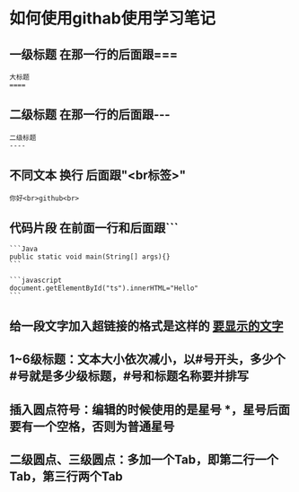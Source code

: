 如何使用githab使用学习笔记
===

一级标题 在那一行的后面跟===
---
    大标题
    ====
二级标题 在那一行的后面跟---
---
    二级标题
    ----
不同文本 换行 后面跟"<br标签>"
---
    你好<br>github<br>
代码片段 在前面一行和后面跟```
---
    ```Java
    public static void main(String[] args){}
    ```

    ```javascript
    document.getElementById("ts").innerHTML="Hello"
    ```
给一段文字加入超链接的格式是这样的 [ 要显示的文字 ]( 链接的地址 )
---
1~6级标题：文本大小依次减小，以#号开头，多少个#号就是多少级标题，#号和标题名称要并排写
---
插入圆点符号：编辑的时候使用的是星号 *，星号后面要有一个空格，否则为普通星号
---
二级圆点、三级圆点：多加一个Tab，即第二行一个Tab，第三行两个Tab
---

